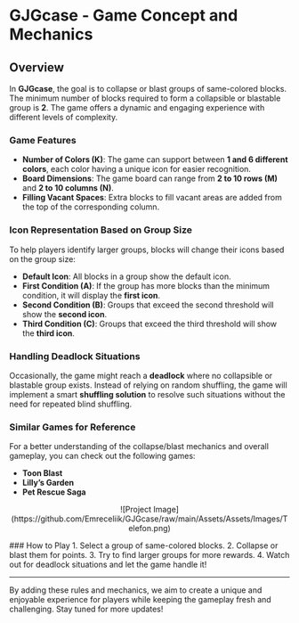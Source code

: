 # GJGcase - Game Concept and Mechanics

## Overview
In **GJGcase**, the goal is to collapse or blast groups of same-colored blocks. The minimum number of blocks required to form a collapsible or blastable group is **2**. The game offers a dynamic and engaging experience with different levels of complexity.

### Game Features
- **Number of Colors (K)**: The game can support between **1 and 6 different colors**, each color having a unique icon for easier recognition.
- **Board Dimensions**: The game board can range from **2 to 10 rows (M)** and **2 to 10 columns (N)**.
- **Filling Vacant Spaces**: Extra blocks to fill vacant areas are added from the top of the corresponding column.

### Icon Representation Based on Group Size
To help players identify larger groups, blocks will change their icons based on the group size:
- **Default Icon**: All blocks in a group show the default icon.
- **First Condition (A)**: If the group has more blocks than the minimum condition, it will display the **first icon**.
- **Second Condition (B)**: Groups that exceed the second threshold will show the **second icon**.
- **Third Condition (C)**: Groups that exceed the third threshold will show the **third icon**.

### Handling Deadlock Situations
Occasionally, the game might reach a **deadlock** where no collapsible or blastable group exists. Instead of relying on random shuffling, the game will implement a smart **shuffling solution** to resolve such situations without the need for repeated blind shuffling.

### Similar Games for Reference
For a better understanding of the collapse/blast mechanics and overall gameplay, you can check out the following games:
- **Toon Blast**
- **Lilly’s Garden**
- **Pet Rescue Saga**
<p align="center">
![Project Image](https://github.com/Emreceliik/GJGcase/raw/main/Assets/Assets/Images/Telefon.png)
</p>
### How to Play
1. Select a group of same-colored blocks.
2. Collapse or blast them for points.
3. Try to find larger groups for more rewards.
4. Watch out for deadlock situations and let the game handle it!

---

By adding these rules and mechanics, we aim to create a unique and enjoyable experience for players while keeping the gameplay fresh and challenging. Stay tuned for more updates!
